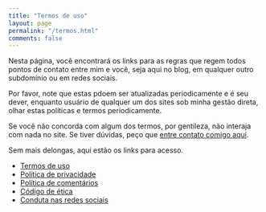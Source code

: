 ```yaml
---
title: "Termos de uso"
layout: page
permalink: "/termos.html"
comments: false
---
```

Nesta página, você encontrará os links para as regras que regem todos pontos de contato entre mim e você, seja aqui no blog, em qualquer outro subdomínio ou em redes sociais.

Por favor, note que estas pdoem ser atualizadas periodicamente e é seu dever, enquanto usuário de qualquer um dos sites sob minha gestão direta, olhar estas políticas e termos periodicamente.

Se você não concorda com algum dos termos, por gentileza, não interaja com nada no site. Se tiver dúvidas, peço que [entre contato comigo aqui][contact].

Sem mais delongas, aqui estão os links para acesso.

* [Termos de uso][termos]
* [Política de privacidade][privacidade]
* [Política de comentários][comentarios]
* [Código de ética][etica]
* [Conduta nas redes sociais][redes-sociais]




[contact]: {{site.contact}}
[termos]: {{link}}/tos.html
[privacidade]: {{link}}/privacy-policy.html
[comentarios]: {{link}}/comentarios.html
[etica]: {{link}}/etica.html
[redes-sociais]: {{link}}/redes-sociais.html